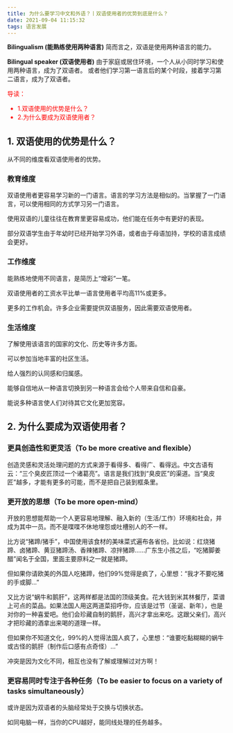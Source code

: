 ```yaml
---
title: 为什么要学习中文和外语？丨双语使用者的优势到底是什么？
date: 2021-09-04 11:15:32
tags: 语言发展
---
```

**Bilingualism (能熟练使用两种语言)**
简而言之，双语是使用两种语言的能力。

**Bilingual speaker (双语使用者)**
由于家庭或居住环境，一个人从小同时学习和使用两种语言，成为了双语者。
或者他们学习第一语言后的某个时段，接着学习第二语言，成为了双语者。

<span style="color:red">
导读：

* 1.双语使用的优势是什么？
* 2.为什么要成为双语使用者？

</span>

<!-- more -->
## 1. 双语使用的优势是什么？

从不同的维度看双语使用者的优势。

### 教育维度

双语使用者更容易学习新的一门语言。语言的学习方法是相似的。当掌握了一门语言，可以使用相同的方式学习另一门语言。

使用双语的儿童往往在教育里更容易成功，他们能在任务中有更好的表现。

部分双语学生由于年幼时已经开始学习外语，或者由于母语加持，学校的语言成绩会更好。

### 工作维度

能熟练地使用不同语言，是简历上“增彩”一笔。

双语使用者的工资水平比单一语言使用者平均高11%或更多。

更多的工作机会。许多企业需要提供双语服务，因此需要双语使用者。

### 生活维度

了解使用该语言的国家的文化、历史等许多方面。

可以参加当地丰富的社区生活。

给人强烈的认同感和归属感。

能够自信地从一种语言切换到另一种语言会给个人带来自信和自豪。

能说多种语言使人们对待其它文化更加宽容。

## 2. 为什么要成为双语使用者？

### 更具创造性和更灵活（To be more creative and flexible）

创造灵感和灵活处理问题的方式来源于看得多、看得广、看得远。中文古语有云：“三个臭皮匠顶过一个诸葛亮”。语言是我们找到“臭皮匠”的渠道。当“臭皮匠”越多，才能有更多的可能，而不是把自己装到框条里。

### 更开放的思想（To be more open-mind）

开放的思想能帮助一个人更容易地理解、融入新的（生活/工作）环境和社会，并成为其中一员。而不是喋喋不休地埋怨或吐槽别人的不一样。

比方说“猪蹄/猪手”，中国使用该食材的美味菜式遍布各省份。比如说：红烧猪蹄、卤猪蹄、黄豆猪蹄汤、香辣猪蹄、凉拌猪蹄......广东生小孩之后，“吃猪脚姜醋”闻名于全国，里面主要原料之一就是猪蹄。

但如果你请欧美的外国人吃猪蹄，他们99%觉得是疯了，心里想：“我才不要吃猪的手或脚...”

又比方说“蜗牛和鹅肝”，这两样都是法国的顶级美食。花大钱到米其林餐厅，菜谱上可点的菜品。如果法国人用这两道菜招呼你，应该是过节（圣诞、新年），也是对你的一种喜爱吧。他们会珍藏自制的鹅肝，高兴才拿出来吃。这跟父亲们，高兴才把珍藏的酒拿出来喝的道理一样。

但如果你不知道文化，99%的人觉得法国人疯了，心里想：“谁要吃黏糊糊的蜗牛或古怪的鹅肝（制作后口感有点奇怪）...”

冲突是因为文化不同，相互也没有了解或理解过对方啊！

### 更容易同时专注于各种任务（To be easier to focus on a variety of tasks simultaneously）

或许是因为双语者的头脑经常处于交换与切换状态。

如同电脑一样，当你的CPU越好，能同线处理的任务越多。

